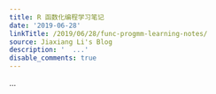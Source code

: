 ```yaml
---
title: R 函数化编程学习笔记
date: '2019-06-28'
linkTitle: /2019/06/28/func-progmm-learning-notes/
source: Jiaxiang Li's Blog
description: '  ...'
disable_comments: true
---
```

  ...